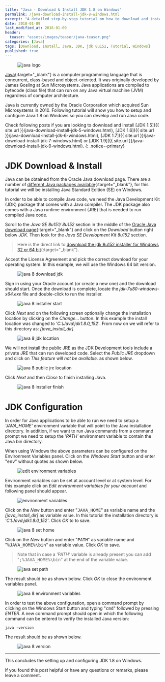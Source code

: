 ```yaml
---
title: "Java - Download & Install JDK 1.8 on Windows"
permalink: /java-download-install-jdk-8-windows.html
excerpt: "A detailed step-by-step tutorial on how to download and install jdk 8u152 on Windows."
date: 2018-01-09
last_modified_at: 2018-01-09
header:
  teaser: "assets/images/teaser/java-teaser.png"
categories: [Java]
tags: [Download, Install, Java, JDK, jdk 8u152, Tutorial, Windows]
published: true
---
```


<figure>
    <img src="{{ site.url }}/assets/images/logo/java-logo.png" alt="java logo" class="logo">
</figure>

[Java](https://www.java.com/en/){:target="_blank"} is a computer programming language that is concurrent, class-based and object-oriented. It was originally developed by James Gosling at Sun Microsystems. Java applications are compiled to bytecode (class file) that can run on any Java virtual machine (JVM) regardless of computer architecture.

Java is currently owned by the Oracle Corporation which acquired Sun Microsystems in 2010. Following tutorial will show you how to setup and configure Java 1.8 on Windows so you can develop and run Java code.

Check following posts if you are looking to download and install [JDK 1.5]({{ site.url }}/java-download-install-jdk-5-windows.html), [JDK 1.6]({{ site.url }}/java-download-install-jdk-6-windows.html), [JDK 1.7]({{ site.url }}/java-download-install-jdk-7-windows.html) or [JDK 1.9]({{ site.url }}/java-download-install-jdk-9-windows.html).
{: .notice--primary}

# JDK Download & Install

Java can be obtained from the Oracle Java download page. There are a number of [different Java packages available](https://docs.oracle.com/javaee/6/firstcup/doc/gkhoy.html){:target="_blank"}, for this tutorial we will be installing Java Standard Edition (SE) on Windows.

In order to be able to compile Java code, we need the Java Development Kit (JDK) package that comes with a Java compiler. The JDK package also comes with a Java runtime environment (JRE) that is needed to run compiled Java code.

Scroll to the <var>Java SE 8u151/ 8u152</var> section in the middle of the [Oracle Java download page](http://www.oracle.com/technetwork/java/javase/downloads/index.html){:target="_blank"} and click on the <var>Download</var> button right below <var>JDK</var>. Then look for the <var>Java SE Development Kit 8u152</var> section.

> Here is the direct link to [download the jdk 8u152 installer for Windows 32 or 64 bit](http://www.oracle.com/technetwork/java/javase/downloads/jdk8-downloads-2133151.html){:target="_blank"}.

Accept the License Agreement and pick the correct download for your operating system. In this example, we will use the Windows 64 bit version.

<figure>
    <img src="{{ site.url }}/assets/images/posts/java/java-8-download-jdk.png" alt="java 8 download jdk">
</figure>

Sign in using your Oracle account (or create a new one) and the download should start. Once the download is complete, locate the <var>jdk-7u80-windows-x64.exe</var> file and double-click to run the installer.

<figure>
    <img src="{{ site.url }}/assets/images/posts/java/java-8-installer-start.png" alt="java 8 installer start">
</figure>

Click <var>Next</var> and on the following screen optionally change the installation location by clicking on the <var>Change...</var> button. In this example the install location was changed to <var>'C:\Java\jdk1.8.0_152'</var>. From now on we will refer to this directory as: <var>[java_install_dir]</var>.

<figure>
    <img src="{{ site.url }}/assets/images/posts/java/java-8-jdk-location.png" alt="java 8 jdk location">
</figure>

We will not install the public JRE as the JDK Development tools include a private JRE that can run developed code. Select the <var>Public JRE</var> dropdown and click on <var>This feature will not be available.</var> as shown below.

<figure>
    <img src="{{ site.url }}/assets/images/posts/java/java-8-public-jre-location.png" alt="java 8 public jre location">
</figure>

Click <var>Next</var> and then <var>Close</var> to finish installing Java.

<figure>
    <img src="{{ site.url }}/assets/images/posts/java/java-8-installer-finish.png" alt="java 8 installer finish">
</figure>

# JDK Configuration

In order for Java applications to be able to run we need to setup a <var>'JAVA_HOME'</var> environment variable that will point to the Java installation directory. In addition, if we want to run Java commands from a command prompt we need to setup the <var>'PATH'</var> environment variable to contain the Java bin directory.

When using Windows the above parameters can be configured on the Environment Variables panel. Click on the <var>Windows Start</var> button and enter "<kbd>env</kbd>" without quotes as shown below.

<figure>
    <img src="{{ site.url }}/assets/images/posts/java/edit-environment-variables.png" alt="edit environment variables">
</figure>

Environment variables can be set at account level or at system level. For this example click on <var>Edit environment variables for your account</var> and following panel should appear.

<figure>
    <img src="{{ site.url }}/assets/images/posts/java/environment-variables.png" alt="environment variables">
</figure>

Click on the <var>New</var> button and enter "<kbd>JAVA_HOME</kbd>" as variable name and the <var>[java_install_dir]</var> as variable value. In this tutorial the installation directory is <var>'C:\Java\jdk1.8.0_152'</var>. Click <var>OK</var> to to save.

<figure>
    <img src="{{ site.url }}/assets/images/posts/java/java-8-set-home.png" alt="java 8 set home">
</figure>

Click on the <var>New</var> button and enter "<kbd>PATH</kbd>" as variable name and "<kbd>%JAVA_HOME%\bin</kbd>" as variable value. Click <var>OK</var> to save.

> Note that in case a <var>'PATH'</var> variable is already present you can add "<kbd>;%JAVA_HOME%\bin</kbd>" at the end of the variable value.

<figure>
    <img src="{{ site.url }}/assets/images/posts/java/java-set-path.png" alt="java set path">
</figure>

The result should be as shown below. Click <var>OK</var> to close the environment variables panel.

<figure>
    <img src="{{ site.url }}/assets/images/posts/java/java-8-environment-variables.png" alt="java 8 environment variables">
</figure>

In order to test the above configuration, open a command prompt by clicking on the Windows Start button and typing "<kbd>cmd</kbd>" followed by pressing <var>ENTER</var>. A new command prompt should open in which the following command can be entered to verify the installed Java version:

``` plaintext
java -version
```

The result should be as shown below.

<figure>
    <img src="{{ site.url }}/assets/images/posts/java/java-8-version.png" alt="java 8 version">
</figure>

---

This concludes the setting up and configuring JDK 1.8 on Windows.

If you found this post helpful or have any questions or remarks, please leave a comment.
